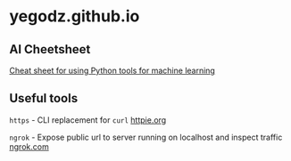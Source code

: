 # yegodz.github.io

## AI Cheetsheet

[Cheat sheet for using Python tools for machine learning](https://github.com/yegodz/yegodz.github.io/blob/master/ai.ipynb)

## Useful tools
 `https` - CLI replacement for `curl` [httpie.org](httpie.org)
 
 `ngrok` - Expose public url to server running on localhost and inspect traffic [ngrok.com](ngrok.com)
